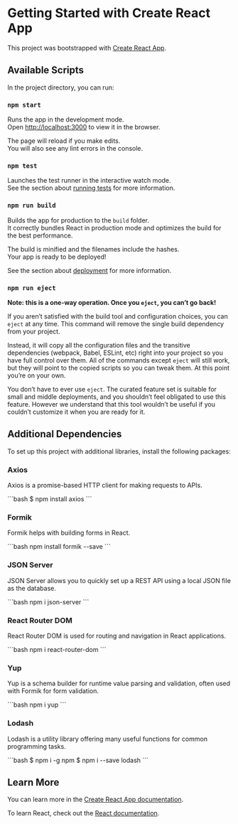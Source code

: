 # Getting Started with Create React App

This project was bootstrapped with [Create React App](https://github.com/facebook/create-react-app).

## Available Scripts

In the project directory, you can run:

### `npm start`

Runs the app in the development mode.\
Open [http://localhost:3000](http://localhost:3000) to view it in the browser.

The page will reload if you make edits.\
You will also see any lint errors in the console.

### `npm test`

Launches the test runner in the interactive watch mode.\
See the section about [running tests](https://facebook.github.io/create-react-app/docs/running-tests) for more information.

### `npm run build`

Builds the app for production to the `build` folder.\
It correctly bundles React in production mode and optimizes the build for the best performance.

The build is minified and the filenames include the hashes.\
Your app is ready to be deployed!

See the section about [deployment](https://facebook.github.io/create-react-app/docs/deployment) for more information.

### `npm run eject`

**Note: this is a one-way operation. Once you `eject`, you can’t go back!**

If you aren’t satisfied with the build tool and configuration choices, you can `eject` at any time. This command will remove the single build dependency from your project.

Instead, it will copy all the configuration files and the transitive dependencies (webpack, Babel, ESLint, etc) right into your project so you have full control over them. All of the commands except `eject` will still work, but they will point to the copied scripts so you can tweak them. At this point you’re on your own.

You don’t have to ever use `eject`. The curated feature set is suitable for small and middle deployments, and you shouldn’t feel obligated to use this feature. However we understand that this tool wouldn’t be useful if you couldn’t customize it when you are ready for it.

## Additional Dependencies

To set up this project with additional libraries, install the following packages:

### Axios

Axios is a promise-based HTTP client for making requests to APIs.

\`\`\`bash
$ npm install axios
\`\`\`

### Formik

Formik helps with building forms in React.

\`\`\`bash
npm install formik --save
\`\`\`

### JSON Server

JSON Server allows you to quickly set up a REST API using a local JSON file as the database.

\`\`\`bash
npm i json-server
\`\`\`

### React Router DOM

React Router DOM is used for routing and navigation in React applications.

\`\`\`bash
npm i react-router-dom
\`\`\`

### Yup

Yup is a schema builder for runtime value parsing and validation, often used with Formik for form validation.

\`\`\`bash
npm i yup
\`\`\`

### Lodash

Lodash is a utility library offering many useful functions for common programming tasks.

\`\`\`bash
$ npm i -g npm
$ npm i --save lodash
\`\`\`

## Learn More

You can learn more in the [Create React App documentation](https://facebook.github.io/create-react-app/docs/getting-started).

To learn React, check out the [React documentation](https://reactjs.org/).
